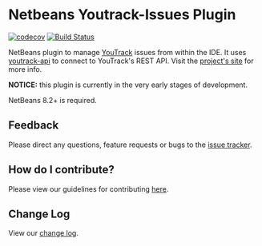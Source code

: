 # Netbeans Youtrack-Issues Plugin

[![codecov](https://codecov.io/gh/llorllale/netbeans-youtrack-issues-plugin/branch/master/graph/badge.svg)](https://codecov.io/gh/llorllale/netbeans-youtrack-issues-plugin)
[![Build Status](https://travis-ci.org/llorllale/netbeans-youtrack-issues-plugin.svg?branch=master)](https://travis-ci.org/llorllale/netbeans-youtrack-issues-plugin)

NetBeans plugin to manage [YouTrack](https://www.jetbrains.com/youtrack/) issues from within the IDE. It uses [youtrack-api](https://github.com/llorllale/youtrack-api) to connect to YouTrack's REST API. Visit the [project's site](https://llorllale.github.io/netbeans-youtrack-issues-plugin) for more info.

**NOTICE:** this plugin is currently in the very early stages of development.

NetBeans 8.2+ is required.

## Feedback
Please direct any questions, feature requests or bugs to the [issue tracker](https://github.com/llorllale/netbeans-youtrack-issues-plugin/issues/).

## How do I contribute?
Please view our guidelines for contributing [here](./CONTRIBUTING.md).

## Change Log
View our [change log](./CHANGELOG.md).